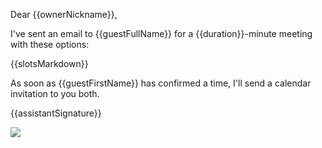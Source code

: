 Dear {{ownerNickname}},

I've sent an email to {{guestFullName}} for a {{duration}}-minute meeting with these options:

{{slotsMarkdown}}

As soon as {{guestFirstName}} has confirmed a time, I'll send a calendar invitation to you both.

{{assistantSignature}}

![]({{trackingImageUrl}})
